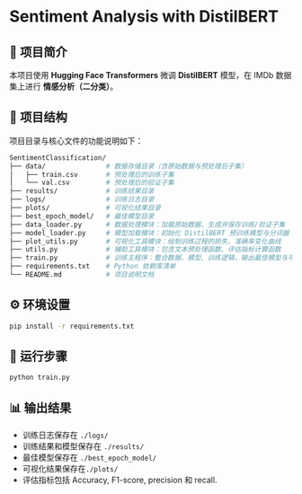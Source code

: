 # Sentiment Analysis with DistilBERT

## 📌 项目简介
本项目使用 **Hugging Face Transformers** 微调 **DistilBERT** 模型，在 IMDb 数据集上进行 **情感分析（二分类）**。

## 📂 项目结构
项目目录与核心文件的功能说明如下：
```bash
SentimentClassification/
├── data/               # 数据存储目录（含原始数据与预处理后子集）
│   ├── train.csv       # 预处理后的训练子集
│   └── val.csv         # 预处理后的验证子集
├── results/            # 训练结果目录
├── logs/               # 训练日志目录
├── plots/              # 可视化结果目录
├── best_epoch_model/   # 最佳模型目录
├── data_loader.py      # 数据处理模块：加载原始数据、生成并保存训练/验证子集
├── model_loader.py     # 模型加载模块：初始化 DistilBERT 预训练模型与分词器
├── plot_utils.py       # 可视化工具模块：绘制训练过程的损失、准确率变化曲线
├── utils.py            # 辅助工具模块：包含文本预处理函数、评估指标计算函数
├── train.py            # 训练主程序：整合数据、模型、训练逻辑，输出最佳模型与可视化结果
├── requirements.txt    # Python 依赖库清单
└── README.md           # 项目说明文档
```

## ⚙️ 环境设置
```bash
pip install -r requirements.txt
```

## 🚀 运行步骤
```bash
python train.py
```

## 📊 输出结果
- 训练日志保存在 `./logs/`
- 训练结果和模型保存在 `./results/`
- 最佳模型保存在 `./best_epoch_model/`
- 可视化结果保存在`./plots/`
- 评估指标包括 Accuracy, F1-score, precision 和 recall.


